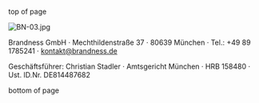 top of page

![BN-03.jpg](https://static.wixstatic.com/media/29ba85_898a39646c15472a975c2bb525fea58d~mv2.jpg/v1/fill/w_1919,h_820,al_c,q_85,usm_0.66_1.00_0.01,enc_avif,quality_auto/29ba85_898a39646c15472a975c2bb525fea58d~mv2.jpg)

Brandness GmbH · Mechthildenstraße 37 · 80639 München · Tel.: +49 89 1785241 · [kontakt@brandness.de](mailto:kontakt@brandness.de)

Geschäftsführer: Christian Stadler · Amtsgericht München · HRB 158480 · Ust. ID.Nr. DE814487682

bottom of page